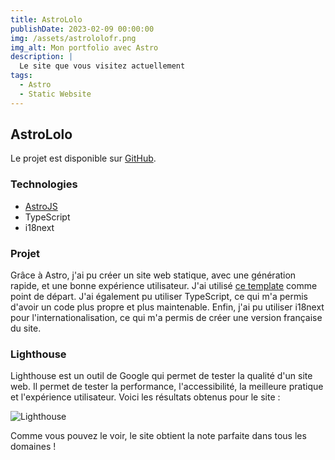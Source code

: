 ```yaml
---
title: AstroLolo
publishDate: 2023-02-09 00:00:00
img: /assets/astrololofr.png
img_alt: Mon portfolio avec Astro
description: |
  Le site que vous visitez actuellement
tags:
  - Astro
  - Static Website
---
```

## AstroLolo

Le projet est disponible sur [GitHub](https://github.com/lorisalx/astrololo).

### Technologies

* [AstroJS](https://astro.build)
* TypeScript
* i18next

### Projet

Grâce à Astro, j'ai pu créer un site web statique, avec une génération rapide, et une bonne expérience utilisateur. J'ai utilisé [ce template](https://astro.build/themes/details/portfolio/) comme point de départ. J'ai également pu utiliser TypeScript, ce qui m'a permis d'avoir un code plus propre et plus maintenable. Enfin, j'ai pu utiliser i18next pour l'internationalisation, ce qui m'a permis de créer une version française du site.

### Lighthouse

Lighthouse est un outil de Google qui permet de tester la qualité d'un site web. Il permet de tester la performance, l'accessibilité, la meilleure pratique et l'expérience utilisateur. Voici les résultats obtenus pour le site :

![Lighthouse](/assets/lighthouse.png)

Comme vous pouvez le voir, le site obtient la note parfaite dans tous les domaines ! 


